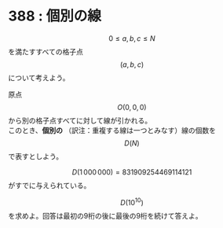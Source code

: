 # 388 : 個別の線

$$0 \leq a,b,c \leq N$$を満たすすべての格子点$$(a,b,c)$$について考えよう。

原点$$O(0,0,0)$$から別の格子点すべてに対して線が引かれる。\
&#x20;このとき、**個別の** （訳注：重複する線は一つとみなす）線の個数を$$D(N)$$で表すとしよう。

$$D(1\,000\,000) = 831909254469114121$$がすでに与えられている。

$$D(10^{10})$$を求めよ。回答は最初の9桁の後に最後の9桁を続けて答えよ。
